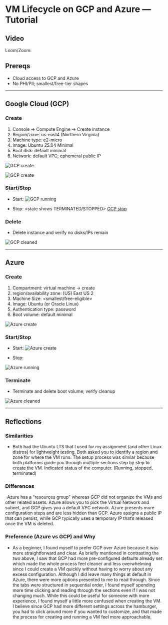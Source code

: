 # VM Lifecycle on GCP and Azure — Tutorial

## Video
Loom/Zoom: <paste link>

## Prereqs
- Cloud access to GCP and Azure
- No PHI/PII; smallest/free-tier shapes

---

## Google Cloud (GCP)
### Create
1. Console → Compute Engine → Create instance
2. Region/zone: us-east4 (Northern Virginia)
3. Machine type: e2-micro
4. Image: Ubuntu 25.04 Minimal
5. Boot disk: default minimal
6. Network: default VPC; ephemeral public IP

![GCP create](images/gcp_create.png)

![GCP create](images/gcp_create_os.png)
### Start/Stop
- Start: 
![GCP running](images/gcp_running.png)

- Stop: <state shows TERMINATED/STOPPED>
[GCP stop](images/gcp_stopped.png)

### Delete
- Delete instance and verify no disks/IPs remain

![GCP cleaned](images/gcp_deleted.png)



---

## Azure
### Create
1. Compartment: virtual machine -> create 
2. region/availability zone:  (US) East US 2
3. Machine Size:  <smallest/free-eligible>
4. Image: Ubuntu (or Oracle Linux)
5. Authentication type: password
6. Boot volume: default minimal

![Azure create](images/azure_create_official.png)

### Start/Stop
- Start: <state shows RUNNING>
![Azure create](images/azure_running.png)

- Stop: <state shows STOPPED>


![Azure running](images/azure_sop.png)

### Terminate
- Terminate and delete boot volume; verify cleanup

![Azure cleaned](images/azure_deleted.png)

---
## Reflections
### Similarities
- Both had the Ubuntu LTS that I used for my assignment (and other Linux distros) for lightweight testing.
Both asked you to identify a region and zone for where the VM runs. 
The setup process was similar because both platforms guide you through multiple sections step by step to create the VM.
Indicated status of the computer. (Running, stopped, terminated)


### Differences
-Azure has a “resources group” whereas GCP did not organize the VMs and other related assets. 
Azure allows you to pick the Virtual Network and subnet, and GCP gives you a default VPC network. 
Azure presents more configuration steps and are less hidden than GCP.
Azure assigns a public IP that can persist, while GCP typically uses a temporary IP that’s released once the VM is deleted.


### Preference (Azure vs GCP) and Why
- As a beginner, I found myself to prefer GCP over Azure because it was more straightforward and clear. As briefly mentioned in contrasting the two above, I saw that GCP had more pre-configured defaults already set which made the whole process feel cleaner and less overwhelming since I could create a VM quickly without having to worry about any excess configuration. Although I did leave many things at default in Azure, there were more options presented to me to read through. Since the tabs were structured in sequential order, I found myself spending more time clicking and reading through the sections even if I was not changing much. While this could be useful for someone with more experience, I found myself a little more confused when creating the VM. I believe since GCP had more different settings across the hamburger, you had to click around more if you wanted to customize, and that made the process for creating and running a VM feel more approachable. 